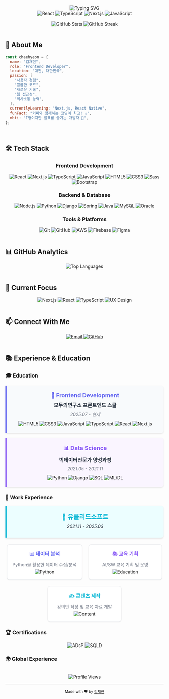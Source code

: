 <div align="center">
  <img src="https://readme-typing-svg.herokuapp.com?font=Fira+Code&weight=500&size=26&pause=1000&color=6366F1&center=true&vCenter=true&width=400&lines=Hello%2C+I'm+Chaehyeon+%F0%9F%91%8B;Frontend+Developer+%F0%9F%92%BB" alt="Typing SVG" />
</div>

<div align="center">
  <img src="https://img.shields.io/badge/React-20232A?style=for-the-badge&logo=react&logoColor=61DAFB" alt="React" />
  <img src="https://img.shields.io/badge/TypeScript-007ACC?style=for-the-badge&logo=typescript&logoColor=white" alt="TypeScript" />
  <img src="https://img.shields.io/badge/Next.js-000000?style=for-the-badge&logo=next.js&logoColor=white" alt="Next.js" />
  <img src="https://img.shields.io/badge/JavaScript-F7DF1E?style=for-the-badge&logo=javascript&logoColor=black" alt="JavaScript" />
</div>

<br/>

<div align="center">
  <img src="https://github-readme-stats.vercel.app/api?username=chdev-kr&show_icons=true&theme=radical&hide_border=true&bg_color=0D1117&title_color=6366F1&text_color=FFFFFF&icon_color=6366F1" alt="GitHub Stats" />
  <img src="https://github-readme-streak-stats.herokuapp.com/?user=chdev-kr&theme=radical&hide_border=true&background=0D1117&stroke=6366F1&ring=6366F1&fire=6366F1&currStreakNum=FFFFFF&currStreakLabel=6366F1&sideNums=FFFFFF&sideLabels=6366F1&dates=6366F1" alt="GitHub Streak" />
</div>

<br/>

## 🚀 About Me

```javascript
const chaehyeon = {
  name: "김채현",
  role: "Frontend Developer",
  location: "대전, 대한민국",
  passion: [
    "사용자 경험",
    "깔끔한 코드",
    "새로운 기술",
    "웹 접근성",
    "의사소통 능력",
  ],
  currentlyLearning: "Next.js, React Native",
  funFact: "커피와 함께하는 코딩이 최고! ☕",
  mbti: "I형이지만 발표를 즐기는 개발자 🌟",
};
```

<br/>

## 🛠️ Tech Stack

<div align="center">
  <h3>Frontend Development</h3>
  <img src="https://img.shields.io/badge/React-20232A?style=for-the-badge&logo=react&logoColor=61DAFB" alt="React" />
  <img src="https://img.shields.io/badge/Next.js-000000?style=for-the-badge&logo=next.js&logoColor=white" alt="Next.js" />
  <img src="https://img.shields.io/badge/TypeScript-007ACC?style=for-the-badge&logo=typescript&logoColor=white" alt="TypeScript" />
  <img src="https://img.shields.io/badge/JavaScript-F7DF1E?style=for-the-badge&logo=javascript&logoColor=black" alt="JavaScript" />
  <img src="https://img.shields.io/badge/HTML5-E34F26?style=for-the-badge&logo=html5&logoColor=white" alt="HTML5" />
  <img src="https://img.shields.io/badge/CSS3-1572B6?style=for-the-badge&logo=css3&logoColor=white" alt="CSS3" />
  <img src="https://img.shields.io/badge/Sass-CC6699?style=for-the-badge&logo=sass&logoColor=white" alt="Sass" />
  <img src="https://img.shields.io/badge/Bootstrap-563D7C?style=for-the-badge&logo=bootstrap&logoColor=white" alt="Bootstrap" />
</div>

<div align="center">
  <h3>Backend & Database</h3>
  <img src="https://img.shields.io/badge/Node.js-43853D?style=for-the-badge&logo=node.js&logoColor=white" alt="Node.js" />
  <img src="https://img.shields.io/badge/Python-3776AB?style=for-the-badge&logo=python&logoColor=white" alt="Python" />
  <img src="https://img.shields.io/badge/Django-092E20?style=for-the-badge&logo=django&logoColor=white" alt="Django" />
  <img src="https://img.shields.io/badge/Spring-6DB33F?style=for-the-badge&logo=spring&logoColor=white" alt="Spring" />
  <img src="https://img.shields.io/badge/Java-ED8B00?style=for-the-badge&logo=openjdk&logoColor=white" alt="Java" />
  <img src="https://img.shields.io/badge/MySQL-4479A1?style=for-the-badge&logo=mysql&logoColor=white" alt="MySQL" />
  <img src="https://img.shields.io/badge/Oracle-F80000?style=for-the-badge&logo=oracle&logoColor=white" alt="Oracle" />
</div>

<div align="center">
  <h3>Tools & Platforms</h3>
  <img src="https://img.shields.io/badge/Git-F05032?style=for-the-badge&logo=git&logoColor=white" alt="Git" />
  <img src="https://img.shields.io/badge/GitHub-100000?style=for-the-badge&logo=github&logoColor=white" alt="GitHub" />
  <img src="https://img.shields.io/badge/AWS-232F3E?style=for-the-badge&logo=amazon-aws&logoColor=white" alt="AWS" />
  <img src="https://img.shields.io/badge/Firebase-FFCA28?style=for-the-badge&logo=firebase&logoColor=black" alt="Firebase" />
  <img src="https://img.shields.io/badge/Figma-F24E1E?style=for-the-badge&logo=figma&logoColor=white" alt="Figma" />
</div>

<br/>

## 📊 GitHub Analytics

<div align="center">
  <img src="https://github-readme-stats.vercel.app/api/top-langs/?username=chdev-kr&layout=compact&theme=radical&hide_border=true&bg_color=0D1117&title_color=6366F1&text_color=FFFFFF" alt="Top Languages" />
</div>

<br/>

## 🎯 Current Focus

<div align="center">
  <img src="https://img.shields.io/badge/Next.js-000000?style=for-the-badge&logo=next.js&logoColor=white" alt="Next.js" />
  <img src="https://img.shields.io/badge/React-20232A?style=for-the-badge&logo=react&logoColor=61DAFB" alt="React" />
  <img src="https://img.shields.io/badge/TypeScript-007ACC?style=for-the-badge&logo=typescript&logoColor=white" alt="TypeScript" />
  <img src="https://img.shields.io/badge/UX-FF6B6B?style=for-the-badge&logo=figma&logoColor=white" alt="UX Design" />
</div>

<br/>

## 📫 Connect With Me

<div align="center">
  <a href="mailto:chkim.dev@gmail.com">
    <img src="https://img.shields.io/badge/Email-D14836?style=for-the-badge&logo=gmail&logoColor=white" alt="Email" />
  </a>
  <a href="https://github.com/chdev-kr">
    <img src="https://img.shields.io/badge/GitHub-100000?style=for-the-badge&logo=github&logoColor=white" alt="GitHub" />
  </a>

</div>

<br/>

## 📚 Experience & Education

### 🎓 Education

<div align="center">
  <div style="background: #f8fafc; border-left: 4px solid #6366F1; padding: 20px; border-radius: 0 8px 8px 0; margin: 15px 0; box-shadow: 0 2px 4px rgba(0,0,0,0.1);">
    <h3 style="margin: 0; color: #6366F1; font-size: 18px;">🎨 Frontend Development</h3>
    <h4 style="margin: 8px 0; color: #1f2937; font-size: 16px;">모두의연구소 프론트엔드 스쿨</h4>
    <p style="margin: 5px 0; color: #6b7280; font-size: 14px;"><em>2025.07 - 현재</em></p>
    <div style="margin-top: 12px;">
      <img src="https://img.shields.io/badge/HTML5-E34F26?style=flat&logo=html5&logoColor=white" alt="HTML5" />
      <img src="https://img.shields.io/badge/CSS3-1572B6?style=flat&logo=css3&logoColor=white" alt="CSS3" />
      <img src="https://img.shields.io/badge/JavaScript-F7DF1E?style=flat&logo=javascript&logoColor=black" alt="JavaScript" />
      <img src="https://img.shields.io/badge/TypeScript-007ACC?style=flat&logo=typescript&logoColor=white" alt="TypeScript" />
      <img src="https://img.shields.io/badge/React-20232A?style=flat&logo=react&logoColor=61DAFB" alt="React" />
      <img src="https://img.shields.io/badge/Next.js-000000?style=flat&logo=next.js&logoColor=white" alt="Next.js" />
    </div>
  </div>
</div>

<div align="center">
  <div style="background: #faf5ff; border-left: 4px solid #8B5CF6; padding: 20px; border-radius: 0 8px 8px 0; margin: 15px 0; box-shadow: 0 2px 4px rgba(0,0,0,0.1);">
    <h3 style="margin: 0; color: #8B5CF6; font-size: 18px;">📊 Data Science</h3>
    <h4 style="margin: 8px 0; color: #1f2937; font-size: 16px;">빅데이터전문가 양성과정</h4>
    <p style="margin: 5px 0; color: #6b7280; font-size: 14px;"><em>2021.05 - 2021.11</em></p>
    <div style="margin-top: 12px;">
      <img src="https://img.shields.io/badge/Python-3776AB?style=flat&logo=python&logoColor=white" alt="Python" />
      <img src="https://img.shields.io/badge/Django-092E20?style=flat&logo=django&logoColor=white" alt="Django" />
      <img src="https://img.shields.io/badge/SQL-4479A1?style=flat&logo=mysql&logoColor=white" alt="SQL" />
      <img src="https://img.shields.io/badge/ML/DL-FF6B6B?style=flat&logo=tensorflow&logoColor=white" alt="ML/DL" />
    </div>
  </div>
</div>

### 💼 Work Experience

<div align="center">
  <div style="background: #ecfeff; border-left: 4px solid #06B6D4; padding: 20px; border-radius: 0 8px 8px 0; margin: 15px 0; box-shadow: 0 2px 4px rgba(0,0,0,0.1);">
    <h2 style="margin: 0; color: #06B6D4; font-size: 20px;">🏢 유클리드소프트</h2>
    <p style="margin: 8px 0; color: #1f2937; font-size: 14px;"><em>2021.11 - 2025.03</em></p>
  </div>
</div>

<div align="center">
  <div style="display: flex; justify-content: center; gap: 20px; margin: 20px 0; flex-wrap: wrap;">
    <div style="background: white; border: 1px solid #e5e7eb; border-radius: 8px; padding: 16px; box-shadow: 0 1px 3px rgba(0,0,0,0.1); min-width: 200px; flex: 0 1 auto;">
      <h4 style="margin: 0 0 8px 0; color: #6366F1; font-size: 16px;">📊 데이터 분석</h4>
      <p style="margin: 5px 0; font-size: 14px; color: #6b7280;">Python을 활용한 데이터 수집/분석</p>
      <img src="https://img.shields.io/badge/Python-3776AB?style=flat&logo=python&logoColor=white" alt="Python" />
    </div>
    <div style="background: white; border: 1px solid #e5e7eb; border-radius: 8px; padding: 16px; box-shadow: 0 1px 3px rgba(0,0,0,0.1); min-width: 200px; flex: 0 1 auto;">
      <h4 style="margin: 0 0 8px 0; color: #8B5CF6; font-size: 16px;">📚 교육 기획</h4>
      <p style="margin: 5px 0; font-size: 14px; color: #6b7280;">AI/SW 교육 기획 및 운영</p>
      <img src="https://img.shields.io/badge/Education-4A90E2?style=flat&logo=book&logoColor=white" alt="Education" />
    </div>
    <div style="background: white; border: 1px solid #e5e7eb; border-radius: 8px; padding: 16px; box-shadow: 0 1px 3px rgba(0,0,0,0.1); min-width: 200px; flex: 0 1 auto;">
      <h4 style="margin: 0 0 8px 0; color: #06B6D4; font-size: 16px;">✍️ 콘텐츠 제작</h4>
      <p style="margin: 5px 0; font-size: 14px; color: #6b7280;">강의안 작성 및 교육 자료 개발</p>
      <img src="https://img.shields.io/badge/Content-FF6B6B?style=flat&logo=markdown&logoColor=white" alt="Content" />
    </div>
  </div>
</div>

### 🏆 Certifications

<div align="center">
  <img src="https://img.shields.io/badge/ADsP-데이터분석_준전문가-4A90E2?style=for-the-badge&logo=chart-line&logoColor=white" alt="ADsP" />
  <img src="https://img.shields.io/badge/SQLD-SQL_전문가-4479A1?style=for-the-badge&logo=mysql&logoColor=white" alt="SQLD" />
</div>

### 🌍 Global Experience

<div align="center">
  
</div>

<br/>

<div align="center">
  <img src="https://komarev.com/ghpvc/?username=chdev-kr&style=flat-square&color=6366F1" alt="Profile Views" />
</div>

---

<div align="center">
  <sub>Made with ❤️ by <a href="https://github.com/chdev-kr">김채현</a></sub>
</div>
